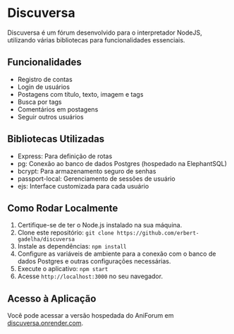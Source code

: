 # Discuversa

Discuversa é um fórum desenvolvido para o interpretador NodeJS, utilizando várias bibliotecas para funcionalidades essenciais.

## Funcionalidades

- Registro de contas
- Login de usuários
- Postagens com título, texto, imagem e tags
- Busca por tags
- Comentários em postagens
- Seguir outros usuários

## Bibliotecas Utilizadas

- Express: Para definição de rotas
- pg: Conexão ao banco de dados Postgres (hospedado na ElephantSQL)
- bcrypt: Para armazenamento seguro de senhas
- passport-local: Gerenciamento de sessões de usuário
- ejs: Interface customizada para cada usuário

## Como Rodar Localmente

1. Certifique-se de ter o Node.js instalado na sua máquina.
2. Clone este repositório: `git clone https://github.com/erbert-gadelha/discuversa`
3. Instale as dependências: `npm install`
4. Configure as variáveis de ambiente para a conexão com o banco de dados Postgres e outras configurações necessárias.
5. Execute o aplicativo: `npm start`
6. Acesse `http://localhost:3000` no seu navegador.

## Acesso à Aplicação

Você pode acessar a versão hospedada do AniForum em [discuversa.onrender.com](https://discuversa.onrender.com/).
